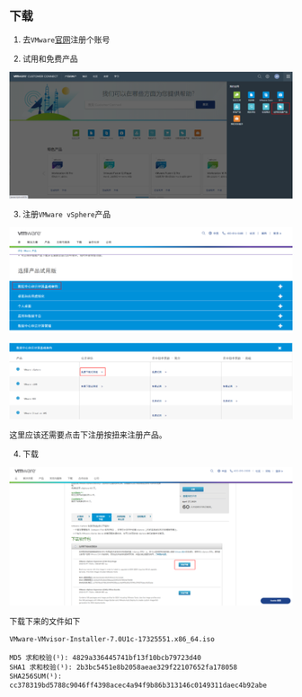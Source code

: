 ## 下载



1. 去`VMware`[官网](https://my.vmware.com/cn/web/vmware/login)注册个账号

2. 试用和免费产品

![image-20210226203353319](https://raw.githubusercontent.com/huxiaoning/img/master/20210226203355.png)

3. 注册`VMware vSphere`产品

![image-20210226203515579](https://raw.githubusercontent.com/huxiaoning/img/master/20210226203517.png)

![image-20210226203553800](https://raw.githubusercontent.com/huxiaoning/img/master/20210226203555.png)

这里应该还需要点击下注册按扭来注册产品。

4. 下载

![image-20210226203715346](https://raw.githubusercontent.com/huxiaoning/img/master/20210226203721.png)

下载下来的文件如下

```
VMware-VMvisor-Installer-7.0U1c-17325551.x86_64.iso

MD5 求和校验(¹): 4829a336445741bf13f10bcb79723d40
SHA1 求和校验(¹): 2b3bc5451e8b2058aeae329f22107652fa178058
SHA256SUM(¹): cc378319bd5788c9046ff4398acec4a94f9b86b313146c0149311daec4b92abe
```


